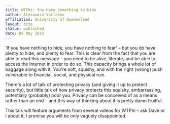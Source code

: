 ```yaml
---
title: WTPhi: You Have Something to Hide
author: Alexandra Varlakov
affiliation: University of Queensland
layout: bite
status: published
date: 06 May 2015
---
```


'If you have nothing to hide, you have nothing to fear' – but you do have plenty to hide, and plenty to fear.  This is clear from the fact that you are able to read this message – you need to be alive, literate, and be able to access the Internet in order to do so. This capacity brings a whole lot of baggage along with it.  You're soft, squishy, and with the right (wrong) push vulnerable to financial, social, and physical ruin. 

 There's a lot of talk of protecting privacy (and giving it up to protect security), but little talk of how privacy protects this squishy, embarrassing, potentially (probably) poor you.  Privacy can be conceived of as a means rather than an end – and this way of thinking about it is pretty damn fruitful.  

This talk will feature arguments from several videos for WTPhi – ask Dave or I about it, I promise you will be only vaguely disappointed. 
